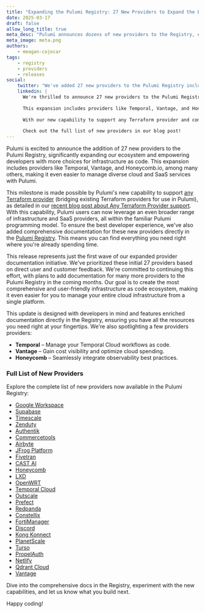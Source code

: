 ```yaml
---
title: "Expanding the Pulumi Registry: 27 New Providers to Expand the Ecosystem"
date: 2025-03-17
draft: false
allow_long_title: true
meta_desc: "Pulumi announces dozens of new providers to the Registry, expanding our ecosystem with support for Any Terraform Provider and enriched docs for a seamless developer experience."
meta_image: meta.png
authors:
    - meagan-cojocar
tags:
    - registry
    - providers
    - releases
social:
    twitter: "We've added 27 new providers to the Pulumi Registry including Temporal, Vantage, and Honeycomb.io. Explore our expanded ecosystem with enriched docs for a seamless developer experience."
    linkedin: |
      We're thrilled to announce 27 new providers to the Pulumi Registry, significantly expanding our ecosystem!
      
      This expansion includes providers like Temporal, Vantage, and Honeycomb.io, making it even easier to manage diverse cloud and SaaS services with Pulumi.
      
      With our new capability to support any Terraform provider and comprehensive documentation directly in the Registry, you can find everything you need right where you're already spending time.
      
      Check out the full list of new providers in our blog post!
---
```


Pulumi is excited to announce the addition of 27 new providers to the Pulumi Registry, significantly expanding our ecosystem and empowering developers with more choices for infrastructure as code. This expansion includes providers like Temporal, Vantage, and Honeycomb.io, among many others, making it even easier to manage diverse cloud and SaaS services with Pulumi.

<!--more-->

This milestone is made possible by Pulumi's new capability to support [any Terraform provider](https://www.pulumi.com/registry/packages/terraform-provider/) (bridging existing Terraform providers for use in Pulumi), as detailed in our [recent blog post about Any Terraform Provider support](/blog/any-terraform-provider/). With this capability, Pulumi users can now leverage an even broader range of infrastructure and SaaS providers, all within the familiar Pulumi programming model. To ensure the best developer experience, we've also added comprehensive documentation for these new providers directly in the [Pulumi Registry](https://www.pulumi.com/registry/). This means you can find everything you need right where you're already spending time.

This release represents just the first wave of our expanded provider documentation initiative. We've prioritized these initial 27 providers based on direct user and customer feedback. We're committed to continuing this effort, with plans to add documentation for many more providers to the Pulumi Registry in the coming months. Our goal is to create the most comprehensive and user-friendly infrastructure as code ecosystem, making it even easier for you to manage your entire cloud infrastructure from a single platform.

This update is designed with developers in mind and features enriched documentation directly in the Registry, ensuring you have all the resources you need right at your fingertips. We're also spotlighting a few providers providers:
  
- **Temporal** – Manage your Temporal Cloud workflows as code.
- **Vantage** – Gain cost visibility and optimize cloud spending.
- **Honeycomb** – Seamlessly integrate observability best practices.

### Full List of New Providers

Explore the complete list of new providers now available in the Pulumi Registry:

- [Google Workspace](https://www.pulumi.com/registry/packages/googleworkspace/)
- [Supabase](https://www.pulumi.com/registry/packages/supabase/)
- [Timescale](https://www.pulumi.com/registry/packages/timescale/)
- [Zenduty](https://www.pulumi.com/registry/packages/zenduty/)
- [Authentik](https://www.pulumi.com/registry/packages/authentik/)
- [Commercetools](https://www.pulumi.com/registry/packages/commercetools/)
- [Airbyte](https://www.pulumi.com/registry/packages/airbyte/)
- [JFrog Platform](https://www.pulumi.com/registry/packages/platform/)
- [Fivetran](https://www.pulumi.com/registry/packages/fivetran/)
- [CAST AI](https://www.pulumi.com/registry/packages/castai/)
- [Honeycomb](https://www.pulumi.com/registry/packages/honeycombio/)
- [LXD](https://www.pulumi.com/registry/packages/lxd/)
- [OpenWRT](https://www.pulumi.com/registry/packages/openwrt/)
- [Temporal Cloud](https://www.pulumi.com/registry/packages/temporalcloud/)
- [Outscale](https://www.pulumi.com/registry/packages/outscale/)
- [Prefect](https://www.pulumi.com/registry/packages/prefect/)
- [Redpanda](https://www.pulumi.com/registry/packages/redpanda/)
- [Constellix](https://www.pulumi.com/registry/packages/constellix/)
- [FortiManager](https://www.pulumi.com/registry/packages/fortimanager/)
- [Discord](https://www.pulumi.com/registry/packages/discord/)
- [Kong Konnect](https://www.pulumi.com/registry/packages/konnect/)
- [PlanetScale](https://www.pulumi.com/registry/packages/planetscale/)
- [Turso](https://www.pulumi.com/registry/packages/turso/)
- [PropelAuth](https://www.pulumi.com/registry/packages/propelauth/)
- [Netlify](https://www.pulumi.com/registry/packages/netlify/)
- [Qdrant Cloud](https://www.pulumi.com/registry/packages/qdrant-cloud/)
- [Vantage](https://www.pulumi.com/registry/packages/vantage/)

Dive into the comprehensive docs in the Registry, experiment with the new capabilities, and let us know what you build next.

Happy coding!
